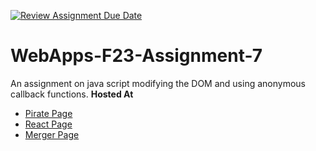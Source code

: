 [![Review Assignment Due Date](https://classroom.github.com/assets/deadline-readme-button-24ddc0f5d75046c5622901739e7c5dd533143b0c8e959d652212380cedb1ea36.svg)](https://classroom.github.com/a/Kv-XePEp)
# WebApps-F23-Assignment-7
An assignment on java script modifying the DOM and using anonymous callback functions.
**Hosted At**
- [Pirate Page](https://44-563-webapps-f23.github.io/44563-webapps-f23-assignment7-Skr299/pirate.html)
- [React Page](https://44-563-webapps-f23.github.io/44563-webapps-f23-assignment7-Skr299/react.html)
- [Merger Page](https://44-563-webapps-f23.github.io/44563-webapps-f23-assignment7-Skr299/merger.html)